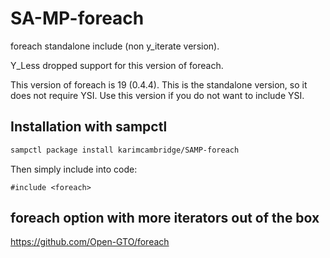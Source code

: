# SA-MP-foreach

foreach standalone include (non y_iterate version).

Y_Less dropped support for this version of foreach.

This version of foreach is 19 (0.4.4). This is the standalone version, so it does not require YSI. Use this version if you do not want to include YSI.

## Installation with sampctl

```bash
sampctl package install karimcambridge/SAMP-foreach
```

Then simply include into code:

```pawn
#include <foreach>
```

## foreach option with more iterators out of the box

https://github.com/Open-GTO/foreach
